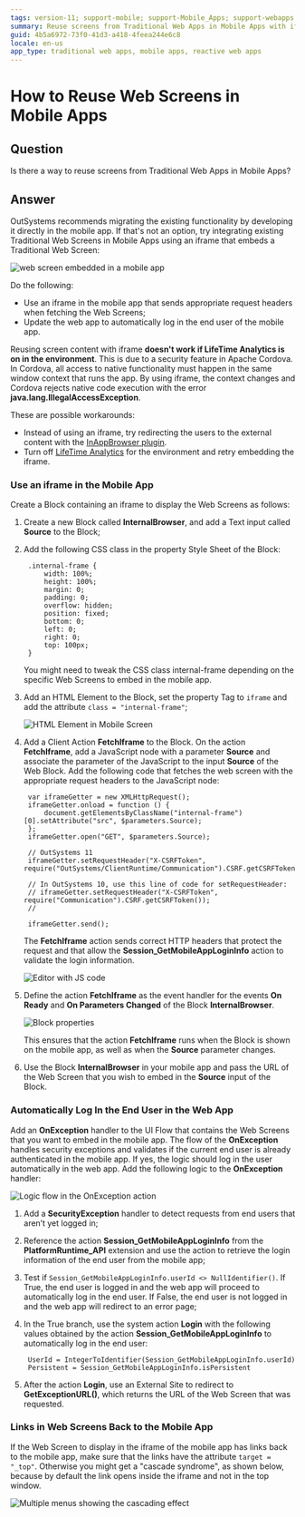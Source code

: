 ```yaml
---
tags: version-11; support-mobile; support-Mobile_Apps; support-webapps
summary: Reuse screens from Traditional Web Apps in Mobile Apps with iframe. Limitations apply. 
guid: 4b5a6972-73f0-41d3-a418-4feea244e6c8
locale: en-us
app_type: traditional web apps, mobile apps, reactive web apps
---
```


# How to Reuse Web Screens in Mobile Apps

## Question

Is there a way to reuse screens from Traditional Web Apps in Mobile Apps?

## Answer

OutSystems recommends migrating the existing functionality by developing it directly in the mobile app. If that's not an option, try integrating existing Traditional Web Screens in Mobile Apps using an iframe that embeds a Traditional Web Screen:

![web screen embedded in a mobile app](images/Embed_Web_Screens_in_Mobile_Apps.png)

Do the following:

* Use an iframe in the mobile app that sends appropriate request headers when fetching the Web Screens; 
* Update the web app to automatically log in the end user of the mobile app. 

<div class="warning" markdown="1">

Reusing screen content with iframe **doesn't work if LifeTime Analytics is on in the environment**. This is due to a security feature in Apache Cordova. In Cordova, all access to native functionality must happen in the same window context that runs the app. By using iframe, the context changes and Cordova rejects native code execution with the error **java.lang.IllegalAccessException**.

These are possible workarounds:

* Instead of using an iframe, try redirecting the users to the external content with the [InAppBrowser plugin](https://www.outsystems.com/forge/component-overview/1558/inappbrowser-plugin).
* Turn off [LifeTime Analytics](https://success.outsystems.com/Documentation/11/Managing_the_Applications_Lifecycle/Monitor_and_Troubleshoot/Enable_Analytics_for_an_Environment) for the environment and retry embedding the iframe.

</div>

### Use an iframe in the Mobile App

Create a Block containing an iframe to display the Web Screens as follows:

1. Create a new Block called **InternalBrowser**, and add a Text input called **Source** to the Block; 
2. Add the following CSS class in the property Style Sheet of the Block: 

    
        .internal-frame {
            width: 100%;
            height: 100%;
            margin: 0;
            padding: 0;
            overflow: hidden;
            position: fixed;
            bottom: 0;
            left: 0;
            right: 0;
            top: 100px;
        }
    

    You might need to tweak the CSS class internal-frame depending on the specific Web Screens to embed in the mobile app.

3. Add an HTML Element to the Block, set the property Tag to `iframe` and add the attribute `class = "internal-frame"`; 

    ![HTML Element in Mobile Screen](images/HTML_Element.png)

4. Add a Client Action **FetchIframe** to the Block. On the action **FetchIframe**, add a JavaScript node with a parameter **Source** and associate the parameter of the JavaScript to the input **Source** of the Web Block. Add the following code that fetches the web screen with the appropriate request headers to the JavaScript node: 


        var iframeGetter = new XMLHttpRequest();
        iframeGetter.onload = function () {
            document.getElementsByClassName("internal-frame")[0].setAttribute("src", $parameters.Source);
        };
        iframeGetter.open("GET", $parameters.Source);

        // OutSystems 11
        iframeGetter.setRequestHeader("X-CSRFToken", require("OutSystems/ClientRuntime/Communication").CSRF.getCSRFToken());

        // In OutSystems 10, use this line of code for setRequestHeader:
        // iframeGetter.setRequestHeader("X-CSRFToken", require("Communication").CSRF.getCSRFToken());
        //

        iframeGetter.send();
    
    The **FetchIframe** action sends correct HTTP headers that protect the request and that allow the **Session_GetMobileAppLoginInfo** action to validate the login information.

    ![Editor with JS code](images/FetchIframe_Action.png)

5. Define the action **FetchIframe** as the event handler for the events **On Ready** and **On Parameters Changed** of the Block **InternalBrowser**. 

    ![Block properties](images/InternalBrowser_Block_Events.png)

    This ensures that the action **FetchIframe** runs when the Block is shown on the mobile app, as well as when the **Source** parameter changes.

6. Use the Block **InternalBrowser** in your mobile app and pass the URL of the Web Screen that you wish to embed in the **Source** input of the Block. 

### Automatically Log In the End User in the Web App

Add an **OnException** handler to the UI Flow that contains the Web Screens that you want to embed in the mobile app. The flow of the **OnException** handles security exceptions and validates if the current end user is already authenticated in the mobile app. If yes, the logic should log in the user automatically in the web app. Add the following logic to the **OnException** handler:

![Logic flow in the OnException action](images/OnException_Handler.png)

1. Add a **SecurityException** handler to detect requests from end users that aren’t yet logged in; 
2. Reference the action **Session\_GetMobileAppLoginInfo** from the **PlatformRuntime\_API** extension and use the action to retrieve the login information of the end user from the mobile app; 
3. Test if `Session_GetMobileAppLoginInfo.userId <> NullIdentifier()`. If True, the end user is logged in and the web app will proceed to automatically log in the end user. If False, the end user is not logged in and the web app will redirect to an error page; 
4. In the True branch, use the system action **Login** with the following values obtained by the action **Session\_GetMobileAppLoginInfo** to automatically log in the end user: 
  

        UserId = IntegerToIdentifier(Session_GetMobileAppLoginInfo.userId)
        Persistent = Session_GetMobileAppLoginInfo.isPersistent


5. After the action **Login**, use an External Site to redirect to **GetExceptionURL()**, which returns the URL of the Web Screen that was requested. 

### Links in Web Screens Back to the Mobile App

If the Web Screen to display in the iframe of the mobile app has links back to the mobile app, make sure that the links have the attribute `target = "_top"`. Otherwise you might get a "cascade syndrome", as shown below, because by default the link opens inside the iframe and not in the top window.

![Multiple menus showing the cascading effect](images/Cascade_Syndrome.png)
